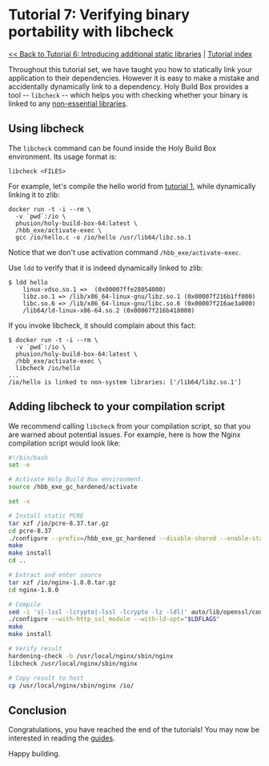 # Tutorial 7: Verifying binary portability with libcheck

[<< Back to Tutorial 6: Introducing additional static libraries](TUTORIAL-6-ADDITIONAL-STATIC-LIBS.md) | [Tutorial index](README.md#tutorials)

Throughout this tutorial set, we have taught you how to statically link your application to their dependencies. However it is easy to make a mistake and accidentally dynamically link to a dependency. Holy Build Box provides a tool -- `libcheck` -- which helps you with checking whether your binary is linked to any [non-essential libraries](ESSENTIAL-SYSTEM-LIBRARIES.md).

## Using libcheck

The `libcheck` command can be found inside the Holy Build Box environment. Its usage format is:

    libcheck <FILES>

For example, let's compile the hello world from [tutorial 1](TUTORIAL-1-BASICS.md), while dynamically linking it to zlib:

    docker run -t -i --rm \
      -v `pwd`:/io \
      phusion/holy-build-box-64:latest \
      /hbb_exe/activate-exec \
      gcc /io/hello.c -o /io/hello /usr/lib64/libz.so.1

Notice that we don't use activation command `/hbb_exe/activate-exec`.

Use `ldd` to verify that it is indeed dynamically linked to zlib:

    $ ldd hello
        linux-vdso.so.1 =>  (0x00007ffe28054000)
        libz.so.1 => /lib/x86_64-linux-gnu/libz.so.1 (0x00007f216b1ff000)
        libc.so.6 => /lib/x86_64-linux-gnu/libc.so.6 (0x00007f216ae3a000)
        /lib64/ld-linux-x86-64.so.2 (0x00007f216b418000)

If you invoke libcheck, it should complain about this fact:

    $ docker run -t -i --rm \
      -v `pwd`:/io \
      phusion/holy-build-box-64:latest \
      /hbb_exe/activate-exec \
      libcheck /io/hello
    ...
    /io/hello is linked to non-system libraries: ['/lib64/libz.so.1']

## Adding libcheck to your compilation script

We recommend calling `libcheck` from your compilation script, so that you are warned about potential issues. For example, here is how the Nginx compilation script would look like:

~~~bash
#!/bin/bash
set -e

# Activate Holy Build Box environment.
source /hbb_exe_gc_hardened/activate

set -x

# Install static PCRE
tar xzf /io/pcre-8.37.tar.gz
cd pcre-8.37
./configure --prefix=/hbb_exe_gc_hardened --disable-shared --enable-static
make
make install
cd ..

# Extract and enter source
tar xzf /io/nginx-1.8.0.tar.gz
cd nginx-1.8.0

# Compile
sed -i 's|-lssl -lcrypto|-lssl -lcrypto -lz -ldl|' auto/lib/openssl/conf
./configure --with-http_ssl_module --with-ld-opt="$LDFLAGS"
make
make install

# Verify result
hardening-check -b /usr/local/nginx/sbin/nginx
libcheck /usr/local/nginx/sbin/nginx

# Copy result to host
cp /usr/local/nginx/sbin/nginx /io/
~~~

## Conclusion

Congratulations, you have reached the end of the tutorials! You may now be interested in reading the [guides](README.md#guides).

Happy building.
